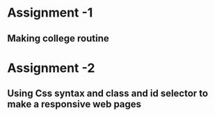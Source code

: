 # Assignment -1 
## Making college routine 

# Assignment -2 
## Using Css syntax and class and id selector to make a responsive web pages 